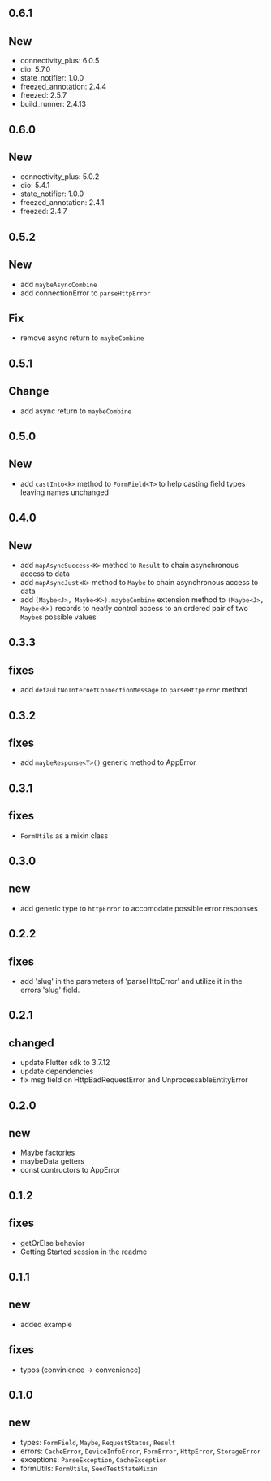 ## 0.6.1

## New

- connectivity_plus: 6.0.5
- dio: 5.7.0
- state_notifier: 1.0.0
- freezed_annotation: 2.4.4
- freezed: 2.5.7
- build_runner: 2.4.13

## 0.6.0

## New

- connectivity_plus: 5.0.2
- dio: 5.4.1
- state_notifier: 1.0.0
- freezed_annotation: 2.4.1
- freezed: 2.4.7

## 0.5.2

## New

- add `maybeAsyncCombine`
- add connectionError to `parseHttpError`

## Fix

- remove async return to `maybeCombine`

## 0.5.1

## Change

- add async return to `maybeCombine`

## 0.5.0

## New

- add `castInto<k>` method to `FormField<T>` to help casting field types leaving names unchanged

## 0.4.0

## New

- add `mapAsyncSuccess<K>` method to `Result` to chain asynchronous access to data
- add `mapAsyncJust<K>` method to `Maybe` to chain asynchronous access to data
- add `(Maybe<J>, Maybe<K>).maybeCombine` extension method to `(Maybe<J>, Maybe<K>)` records to neatly control access to an ordered pair of two `Maybe`s possible values

## 0.3.3

## fixes

- add `defaultNoInternetConnectionMessage` to `parseHttpError` method

## 0.3.2

## fixes

- add `maybeResponse<T>()` generic method to AppError

## 0.3.1

## fixes

- `FormUtils` as a mixin class

## 0.3.0

## new

- add generic type to `httpError` to accomodate possible error.responses

## 0.2.2

## fixes

- add 'slug' in the parameters of 'parseHttpError' and utilize it in the errors 'slug' field.

## 0.2.1

## changed

- update Flutter sdk to 3.7.12
- update dependencies
- fix msg field on HttpBadRequestError and UnprocessableEntityError

## 0.2.0

## new

- Maybe factories
- maybeData getters
- const contructors to AppError

## 0.1.2

## fixes

- getOrElse behavior
- Getting Started session in the readme

## 0.1.1

## new

- added example

## fixes

- typos (convinience -> convenience)

## 0.1.0

## new

- types: `FormField`, `Maybe`, `RequestStatus`, `Result`
- errors: `CacheError`, `DeviceInfoError`, `FormError`, `HttpError`, `StorageError`
- exceptions: `ParseException`, `CacheException`
- formUtils: `FormUtils`, `SeedTestStateMixin`
